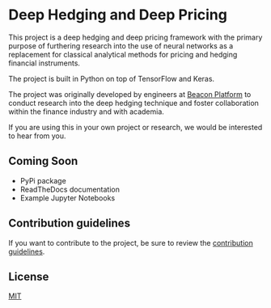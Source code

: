 # Deep Hedging and Deep Pricing

This project is a deep hedging and deep pricing framework with the primary purpose of furthering research into the use of neural networks as a replacement for classical analytical methods for pricing and hedging financial instruments.

The project is built in Python on top of TensorFlow and Keras.

The project was originally developed by engineers at [Beacon Platform](https://beacon.io) to conduct research into the deep hedging technique and foster collaboration within the finance industry and with academia.

If you are using this in your own project or research, we would be interested to hear from you.

## Coming Soon

- PyPi package
- ReadTheDocs documentation
- Example Jupyter Notebooks

## Contribution guidelines

If you want to contribute to the project, be sure to review the [contribution guidelines](CONTRIBUTING.md).

## License

[MIT](LICENSE)
